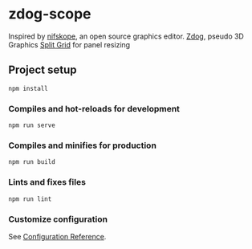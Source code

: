 # zdog-scope
Inspired by [nifskope](http://www.niftools.org/), an open source graphics editor.
[Zdog](https://zzz.dog/), pseudo 3D Graphics 
[Split Grid](https://github.com/nathancahill/split/tree/master/packages/split-grid) for panel resizing


## Project setup
```
npm install
```

### Compiles and hot-reloads for development
```
npm run serve
```

### Compiles and minifies for production
```
npm run build
```

### Lints and fixes files
```
npm run lint
```

### Customize configuration
See [Configuration Reference](https://cli.vuejs.org/config/).
